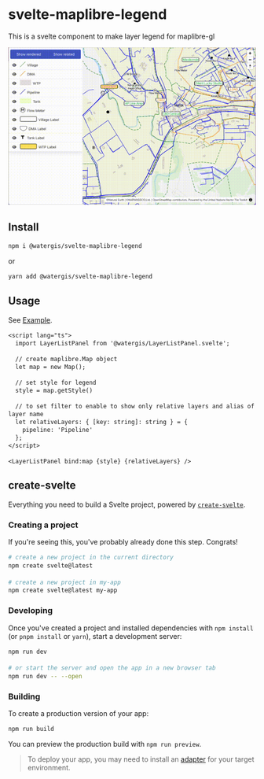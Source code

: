 # svelte-maplibre-legend

This is a svelte component to make layer legend for maplibre-gl

![demo.gif](./demo.gif)

## Install

```zsh
npm i @watergis/svelte-maplibre-legend
```

or

```zsh
yarn add @watergis/svelte-maplibre-legend
```

## Usage

See [Example](./src/example).

```svelte
<script lang="ts">
  import LayerListPanel from '@watergis/LayerListPanel.svelte';

  // create maplibre.Map object
  let map = new Map();

  // set style for legend
  style = map.getStyle()

  // to set filter to enable to show only relative layers and alias of layer name
  let relativeLayers: { [key: string]: string } = {
    pipeline: 'Pipeline'
  };
</script>

<LayerListPanel bind:map {style} {relativeLayers} />
```

## create-svelte

Everything you need to build a Svelte project, powered by [`create-svelte`](https://github.com/sveltejs/kit/tree/master/packages/create-svelte).

### Creating a project

If you're seeing this, you've probably already done this step. Congrats!

```bash
# create a new project in the current directory
npm create svelte@latest

# create a new project in my-app
npm create svelte@latest my-app
```

### Developing

Once you've created a project and installed dependencies with `npm install` (or `pnpm install` or `yarn`), start a development server:

```bash
npm run dev

# or start the server and open the app in a new browser tab
npm run dev -- --open
```

### Building

To create a production version of your app:

```bash
npm run build
```

You can preview the production build with `npm run preview`.

> To deploy your app, you may need to install an [adapter](https://kit.svelte.dev/docs/adapters) for your target environment.
